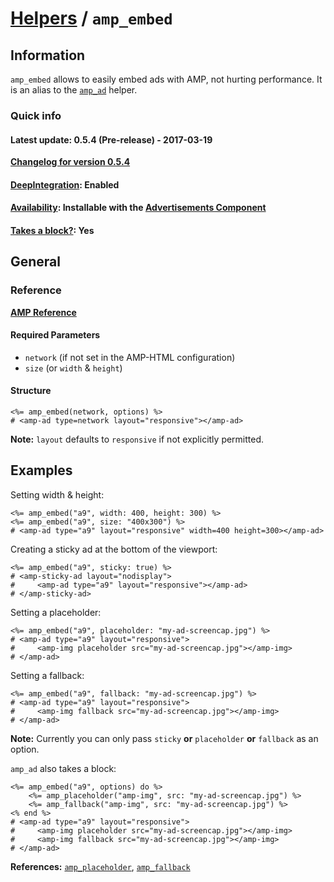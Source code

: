 
# [Helpers](https://github.com/jonhue/amphtml/tree/master/lib/amphtml/helpers/docs#amp-html-helpers) / `amp_embed`


## Information

`amp_embed` allows to easily embed ads with AMP, not hurting performance. It is an alias to the [`amp_ad`](https://github.com/jonhue/amphtml/tree/master/lib/amphtml/helpers/docs/amp_ad.md) helper.

### Quick info

#### Latest update: 0.5.4 (Pre-release) - 2017-03-19

[**Changelog for version 0.5.4**](https://github.com/jonhue/amphtml/blob/master/CHANGELOG.md#054-pre-release---2017-03-19)

#### [DeepIntegration](https://github.com/jonhue/amphtml/tree/master/lib/amphtml/helpers/docs#deepintegration-helpers): Enabled

#### [Availability](https://github.com/jonhue/amphtml/tree/master/lib/amphtml/helpers/docs#availability-of-helpers): Installable with the [Advertisements Component](https://github.com/jonhue/amphtml/tree/master/lib/amphtml/components/docs/ad.md)

#### [Takes a block?](https://github.com/jonhue/amphtml/tree/master/lib/amphtml/helpers/docs#takes-a-block): Yes

## General

### Reference

[**AMP Reference**](https://www.ampproject.org/docs/reference/components/ads/amp-ad)

#### Required Parameters

* `network` (if not set in the AMP-HTML configuration)
* `size` (or `width` & `height`)

#### Structure

    <%= amp_embed(network, options) %>
    # <amp-ad type=network layout="responsive"></amp-ad>

**Note:** `layout` defaults to `responsive` if not explicitly permitted.


## Examples

Setting width & height:

    <%= amp_embed("a9", width: 400, height: 300) %>
    <%= amp_embed("a9", size: "400x300") %>
    # <amp-ad type="a9" layout="responsive" width=400 height=300></amp-ad>

Creating a sticky ad at the bottom of the viewport:

    <%= amp_embed("a9", sticky: true) %>
    # <amp-sticky-ad layout="nodisplay">
    #     <amp-ad type="a9" layout="responsive"></amp-ad>
    # </amp-sticky-ad>

Setting a placeholder:

    <%= amp_embed("a9", placeholder: "my-ad-screencap.jpg") %>
    # <amp-ad type="a9" layout="responsive">
    #     <amp-img placeholder src="my-ad-screencap.jpg"></amp-img>
    # </amp-ad>

Setting a fallback:

    <%= amp_embed("a9", fallback: "my-ad-screencap.jpg") %>
    # <amp-ad type="a9" layout="responsive">
    #     <amp-img fallback src="my-ad-screencap.jpg"></amp-img>
    # </amp-ad>

**Note:** Currently you can only pass `sticky` **or** `placeholder` **or** `fallback` as an option.

`amp_ad` also takes a block:

    <%= amp_embed("a9", options) do %>
        <%= amp_placeholder("amp-img", src: "my-ad-screencap.jpg") %>
        <%= amp_fallback("amp-img", src: "my-ad-screencap.jpg") %>
    <% end %>
    # <amp-ad type="a9" layout="responsive">
    #     <amp-img placeholder src="my-ad-screencap.jpg"></amp-img>
    #     <amp-img fallback src="my-ad-screencap.jpg"></amp-img>
    # </amp-ad>

**References:** [`amp_placeholder`](https://github.com/jonhue/amphtml/blob/master/lib/amphtml/helpers/docs/amp_placeholder.md), [`amp_fallback`](https://github.com/jonhue/amphtml/blob/master/lib/amphtml/helpers/docs/amp_fallback.md)
